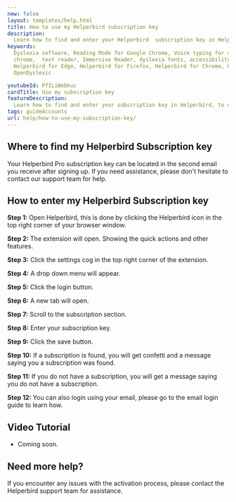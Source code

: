 ```yaml
---
new: false
layout: templates/help.html
title: How to use my Helperbird subscription key
description:
  Learn how to find and enter your Helperbird  subscription key in Helperbird, to unlocked Helperbird Pro.
keywords:
  Dyslexia software, Reading Mode for Google Chrome, Voice typing for chrome, Text to speech for
  chrome,  text reader, Immersive Reader, dyslexia fonts, accessibility software, dyslexia software,
  Helperbird for Edge, Helperbird for Firefox, Helperbird for Chrome, Opendyslexic for Chrome,
  OpenDyslexic

youtubeId: PfILiWebkuc
cardTitle: Use my subscription key
featureDescription:
  Learn how to find and enter your subscription key in Helperbird, to unlocked Helperbird Pro.
tags: guideAccounts
url: help/how-to-use-my-subscription-key/
---
```


## Where to find my Helperbird Subscription key

Your Helperbird Pro subscription key can be located in the second email you receive after signing up. If you need assistance, please don't hesitate to contact our support team for help.

## How to enter my Helperbird Subscription key

**Step 1:** Open Helperbird, this is done by clicking the Helperbird icon in the top right corner of your browser window.

**Step 2:** The extension will open. Showing the quick actions and other features.

**Step 3:** Click the settings cog in the top right corner of the extension.

**Step 4:** A drop down menu will appear.

**Step 5:** Click the login button.

**Step 6:** A new tab will open.

**Step 7:** Scroll to the subscription section.

**Step 8:** Enter your subscription key.

**Step 9:** Click the save button.

**Step 10:** If a subscription is found, you will get confetti and a message saying you a subscription was found.

**Step 11:** If you do not have a subscription, you will get a message saying you do not have a subscription.

**Step 12:** You can also login using your email, please go to the email login guide to learn how.


## Video Tutorial

- Coming soon.



## Need more help?

If you encounter any issues with the activation process, please contact the Helperbird support team for assistance.


